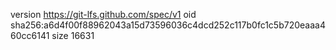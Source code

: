 version https://git-lfs.github.com/spec/v1
oid sha256:a6d4f00f88962043a15d73596036c4dcd252c117b0fc1c5b720eaaa460cc6141
size 16631
